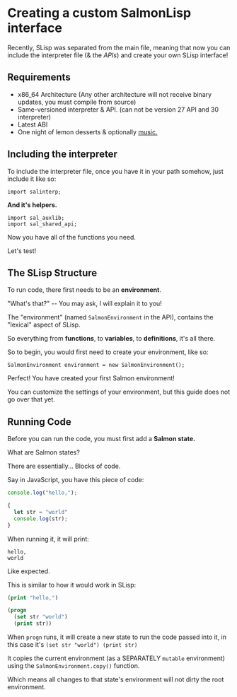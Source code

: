 # Creating a custom SalmonLisp interface

Recently, SLisp was separated from the main file, meaning that now you can include the interpreter file (& the *APIs*) and create your own SLisp interface!

## Requirements

- x86_64 Architecture (Any other architecture will not receive binary updates, you must compile from source)
- Same-versioned interpreter & API. (can not be version 27 API and 30 interpreter)
- Latest ABI
- One night of lemon desserts & optionally [music.](https://open.spotify.com/playlist/105X14IvryZHZjqT5zK8tm?si=0bf48127bde94f36)

## Including the interpreter

To include the interpreter file, once you have it in your path somehow, just include it like so:

```dlang
import salinterp;
```

**And it's helpers.**

```dlang
import sal_auxlib;
import sal_shared_api;
```

Now you have all of the functions you need.

Let's test!

## The SLisp Structure

To run code, there first needs to be an **environment**.

"What's that?" -- You may ask, I will explain it to you!

The "environment" (named `SalmonEnvironment` in the API), contains the "lexical" aspect of SLisp.

So everything from **functions**, to **variables**, to **definitions**, it's all there.

So to begin, you would first need to create your environment, like so:

```dlang
SalmonEnvironment environment = new SalmonEnvironment();
```

Perfect! You have created your first Salmon environment!

You can customize the settings of your environment, but this guide does not go over that yet.

## Running Code

Before you can run the code, you must first add a **Salmon state.**

What are Salmon states?

There are essentially... Blocks of code.

Say in JavaScript, you have this piece of code:

```js
console.log("hello,");

{
  let str = "world"
  console.log(str);
}
```

When running it, it will print:

```
hello,
world
```

Like expected.

This is similar to how it would work in SLisp:

```lisp
(print "hello,")

(progn
  (set str "world")
  (print str))
```

When `progn` runs, it will create a new state to run the code passed into it,
in this case it's `(set str "world") (print str)`

It copies the current environment (as a SEPARATELY `mutable` environment) using the `SalmonEnvironment.copy()` function.

Which means all changes to that state's environment will not dirty the root environment.
